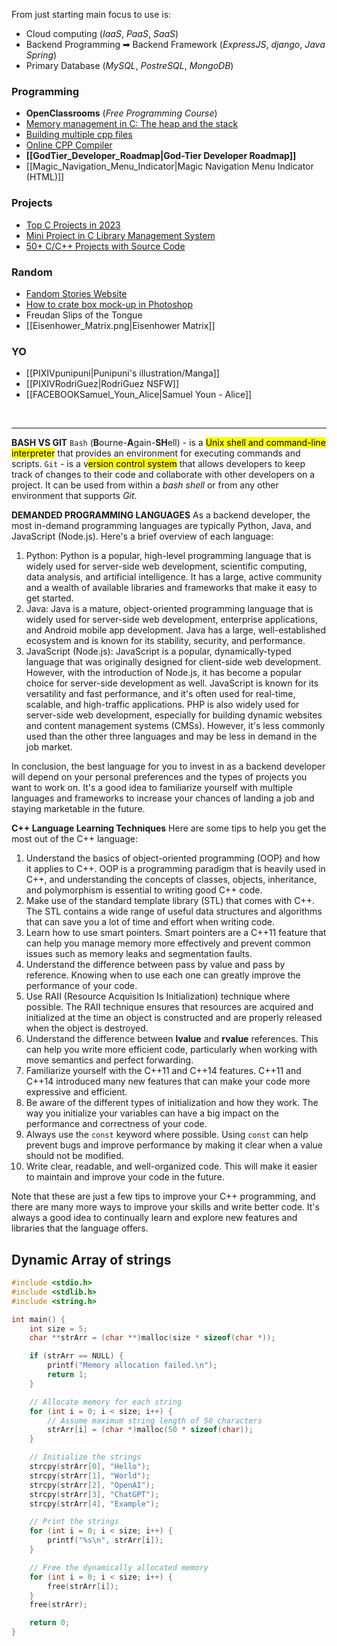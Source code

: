 From just starting main focus to use is:
- Cloud computing (*IaaS*, *PaaS*, *SaaS*)
- Backend Programming ➡ Backend Framework (*ExpressJS*, *django*, *Java Spring*)
- Primary Database (*MySQL*, *PostreSQL*, *MongoDB*)

### Programming
- **OpenClassrooms** (*Free Programming Course*)
- [Memory management in C: The heap and the stack](https://web.archive.org/web/20170829060314/http://www.inf.udec.cl/~leo/teoX.pdf)
- [Building multiple cpp files](https://stackoverflow.com/questions/47665886/vs-code-will-not-build-c-programs-with-multiple-ccp-source-files)
- [Online CPP Compiler](https://cppinsights.io/)
- **[[GodTier_Developer_Roadmap|God-Tier Developer Roadmap]]**
- [[Magic_Navigation_Menu_Indicator|Magic Navigation Menu Indicator (HTML)]]

### Projects
- [Top C Projects in 2023](https://www.mygreatlearning.com/blog/top-c-projects/#online-voting-system)
- [Mini Project in C Library Management System](https://www.codewithc.com/mini-project-in-c-library-management-system/)
- [50+ C/C++ Projects with Source Code](https://www.codewithc.com/c-projects-with-source-code/)

### Random
- [Fandom Stories Website](https://archiveofourown.org/)
- [How to crate box mock-up in Photoshop](https://pin.it/5kLutM1)
- Freudan Slips of the Tongue
- [[Eisenhower_Matrix.png|Eisenhower Matrix]]

### YO
- [[PIXIVpunipuni|Punipuni's illustration/Manga]]
- [[PIXIVRodriGuez|RodriGuez NSFW]]
- [[FACEBOOKSamuel_Youn_Alice|Samuel Youn - Alice]]

<br>

---
**BASH VS GIT**
`Bash` (**B**ourne-**A**gain-**SH**ell) - is a <mark class="hltr-lightgreen">Unix shell and command-line interpreter</mark> that provides an environment for executing commands and scripts.
`Git` - is a v<mark class="hltr-lightgreen">ersion control system</mark> that allows developers to keep track of changes to their code and collaborate with other developers on a project. It can be used from within a *bash shell* or from any other environment that supports *Git*.

**DEMANDED PROGRAMMING LANGUAGES**
As a backend developer, the most in-demand programming languages are typically Python, Java, and JavaScript (Node.js). Here's a brief overview of each language:
1.  Python: Python is a popular, high-level programming language that is widely used for server-side web development, scientific computing, data analysis, and artificial intelligence. It has a large, active community and a wealth of available libraries and frameworks that make it easy to get started.
2.  Java: Java is a mature, object-oriented programming language that is widely used for server-side web development, enterprise applications, and Android mobile app development. Java has a large, well-established ecosystem and is known for its stability, security, and performance.
3.  JavaScript (Node.js): JavaScript is a popular, dynamically-typed language that was originally designed for client-side web development. However, with the introduction of Node.js, it has become a popular choice for server-side development as well. JavaScript is known for its versatility and fast performance, and it's often used for real-time, scalable, and high-traffic applications.
PHP is also widely used for server-side web development, especially for building dynamic websites and content management systems (CMSs). However, it's less commonly used than the other three languages and may be less in demand in the job market.

In conclusion, the best language for you to invest in as a backend developer will depend on your personal preferences and the types of projects you want to work on. It's a good idea to familiarize yourself with multiple languages and frameworks to increase your chances of landing a job and staying marketable in the future.

**C++ Language Learning Techniques**
Here are some tips to help you get the most out of the C++ language:
1.  Understand the basics of object-oriented programming (OOP) and how it applies to C++. OOP is a programming paradigm that is heavily used in C++, and understanding the concepts of classes, objects, inheritance, and polymorphism is essential to writing good C++ code.
2.  Make use of the standard template library (STL) that comes with C++. The STL contains a wide range of useful data structures and algorithms that can save you a lot of time and effort when writing code.
3.  Learn how to use smart pointers. Smart pointers are a C++11 feature that can help you manage memory more effectively and prevent common issues such as memory leaks and segmentation faults.
4.  Understand the difference between pass by value and pass by reference. Knowing when to use each one can greatly improve the performance of your code.
5.  Use RAII (Resource Acquisition Is Initialization) technique where possible. The RAII technique ensures that resources are acquired and initialized at the time an object is constructed and are properly released when the object is destroyed.
6.  Understand the difference between **lvalue** and **rvalue** references. This can help you write more efficient code, particularly when working with move semantics and perfect forwarding.
7.  Familiarize yourself with the C++11 and C++14 features. C++11 and C++14 introduced many new features that can make your code more expressive and efficient.
8.  Be aware of the different types of initialization and how they work. The way you initialize your variables can have a big impact on the performance and correctness of your code.
9.  Always use the `const` keyword where possible. Using `const` can help prevent bugs and improve performance by making it clear when a value should not be modified.
10.  Write clear, readable, and well-organized code. This will make it easier to maintain and improve your code in the future.
    

Note that these are just a few tips to improve your C++ programming, and there are many more ways to improve your skills and write better code. It's always a good idea to continually learn and explore new features and libraries that the language offers.

## Dynamic Array of strings
```C
#include <stdio.h>
#include <stdlib.h>
#include <string.h>

int main() {
    int size = 5;
    char **strArr = (char **)malloc(size * sizeof(char *));

    if (strArr == NULL) {
        printf("Memory allocation failed.\n");
        return 1;
    }

    // Allocate memory for each string
    for (int i = 0; i < size; i++) {
	    // Assume maximum string length of 50 characters
        strArr[i] = (char *)malloc(50 * sizeof(char));
    }

    // Initialize the strings
    strcpy(strArr[0], "Hello");
    strcpy(strArr[1], "World");
    strcpy(strArr[2], "OpenAI");
    strcpy(strArr[3], "ChatGPT");
    strcpy(strArr[4], "Example");

    // Print the strings
    for (int i = 0; i < size; i++) {
        printf("%s\n", strArr[i]);
    }

    // Free the dynamically allocated memory
    for (int i = 0; i < size; i++) {
        free(strArr[i]);
    }
    free(strArr);

    return 0;
}
```